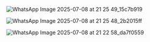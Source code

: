 ![WhatsApp Image 2025-07-08 at 21 25 49_15c7b919](https://github.com/user-attachments/assets/a651cbd7-a71e-4f52-85f8-5bff7c31d5b6)

![WhatsApp Image 2025-07-08 at 21 25 48_2b2015ff](https://github.com/user-attachments/assets/a10d9470-fb26-4667-b6a0-498e8e9629e3)

![WhatsApp Image 2025-07-08 at 21 22 58_da7f0559](https://github.com/user-attachments/assets/5869341a-0884-4a4b-a963-2a73584a90da)

